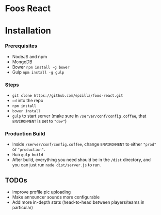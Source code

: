 Foos React
==========

# Installation
### Prerequisites
- NodeJS and npm
- MongoDB
- Bower `npm install -g bower`
- Gulp `npm install -g gulp`

### Steps
- `git clone https://github.com/epzilla/foos-react.git`
- `cd` into the repo
- `npm install`
- `bower install`
- `gulp` to start server (make sure in `/server/conf/config.coffee`, that `ENVIRONMENT` is set to `"dev"`)

### Production Build
- Inside `/server/conf/config.coffee`, change `ENVIRONMENT` to either `"prod"` or `"production"`.
- Run `gulp build`
- After build, everything you need should be in the `/dist` directory, and you can just run `node dist/server.js` to run.

## TODOs
- Improve profile pic uploading
- Make announcer sounds more configurable
- Add more in-depth stats (head-to-head between players/teams in particular)
